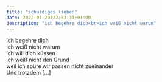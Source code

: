 ```yaml
---
title: "schuldiges lieben"
date: 2022-01-20T22:53:31+01:00
description: "ich begehre dich<br>ich weiß nicht warum"
---
```


ich begehre dich\
ich weiß nicht warum\
ich will dich küssen\
ich weiß nicht den Grund\
weil ich spüre wir passen nicht zueinander\
Und trotzdem [...]